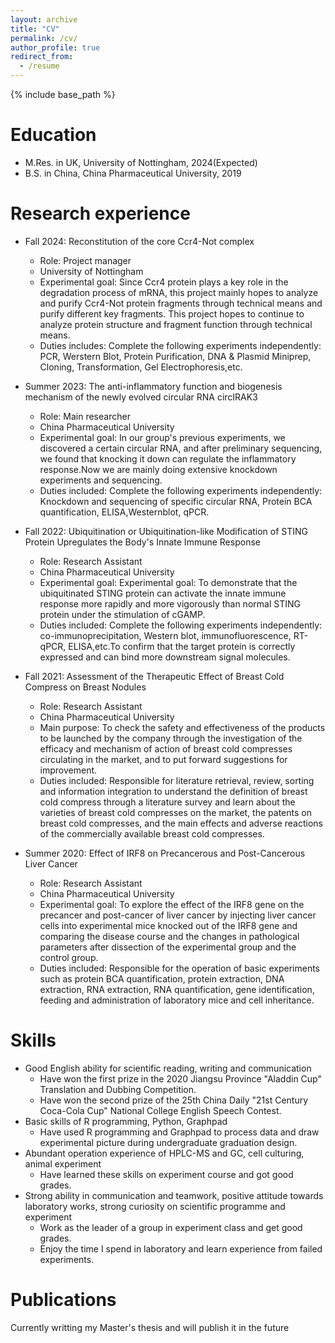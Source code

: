 ```yaml
---
layout: archive
title: "CV"
permalink: /cv/
author_profile: true
redirect_from:
  - /resume
---
```


{% include base_path %}

Education
======
* M.Res. in UK, University of Nottingham, 2024(Expected)
* B.S. in China, China Pharmaceutical University, 2019

Research experience
======
* Fall 2024: Reconstitution of the core Ccr4-Not complex
  * Role: Project manager
  * University of Nottingham
  * Experimental goal: Since Ccr4 protein plays a key role in the degradation process of mRNA, this project mainly hopes to analyze and purify Ccr4-Not protein fragments through technical means and purify different key fragments. This project hopes to continue to analyze protein structure and fragment function through technical means.
  * Duties includes: Complete the following experiments independently: PCR, Werstern Blot, Protein Purification, DNA & Plasmid Miniprep, Cloning, Transformation, Gel Electrophoresis,etc.

* Summer 2023: The anti-inflammatory function and biogenesis mechanism of the newly evolved circular RNA circIRAK3
  * Role: Main researcher
  * China Pharmaceutical University
  * Experimental goal: In our group's previous experiments, we discovered a certain circular RNA, and after preliminary sequencing, we found that knocking it down can regulate the inflammatory response.Now we are mainly doing extensive knockdown experiments and sequencing.
  * Duties included: Complete the following experiments independently: Knockdown and sequencing of specific circular RNA, Protein BCA quantification, ELISA,Westernblot, qPCR.

* Fall 2022: Ubiquitination or Ubiquitination-like Modification of STING Protein Upregulates the Body's Innate Immune Response
  * Role: Research Assistant
  * China Pharmaceutical University
  * Experimental goal: Experimental goal: To demonstrate that the ubiquitinated STING protein can activate the innate immune response more rapidly and more vigorously than normal STING protein under the stimulation of cGAMP.
  * Duties included: Complete the following experiments independently: co-immunoprecipitation, Western blot, immunofluorescence, RT-qPCR, ELISA,etc.To confirm that the target protein is correctly expressed and can bind more downstream signal molecules. 

* Fall 2021: Assessment of the Therapeutic Effect of Breast Cold Compress on Breast Nodules
  * Role: Research Assistant
  * China Pharmaceutical University
  * Main purpose: To check the safety and effectiveness of the products to be launched by the company   through the investigation of the efficacy and mechanism of action of breast cold compresses circulating in the market, and to put forward suggestions for improvement. 
  * Duties included: Responsible for literature retrieval, review, sorting and information integration to understand the definition of breast cold compress through a literature survey and learn about the varieties of breast cold compresses on the market, the patents on breast cold compresses, and the main effects and adverse reactions of the commercially available breast cold compresses.

* Summer 2020: Effect of IRF8 on Precancerous and Post-Cancerous Liver Cancer
  * Role: Research Assistant
  * China Pharmaceutical University
  * Experimental goal: To explore the effect of the IRF8 gene on the precancer and post-cancer of liver cancer by injecting liver cancer cells into experimental mice knocked out of the IRF8 gene and comparing the disease course and the changes in pathological parameters after dissection of the experimental group and the control group. 
  * Duties included: Responsible for the operation of basic experiments such as protein BCA quantification, protein extraction, DNA extraction, RNA extraction, RNA quantification, gene identification, feeding and administration of laboratory mice and cell inheritance. 
  
Skills
======
* Good English ability for scientific reading, writing and communication
  * Have won the first prize in the 2020 Jiangsu Province "Aladdin Cup" Translation and Dubbing Competition.
  * Have won the second prize of the 25th China Daily "21st Century Coca-Cola Cup" National College English Speech Contest.
* Basic skills of R programming, Python, Graphpad
  * Have used R programming and Graphpad to process data and draw experimental picture during undergraduate graduation design.
* Abundant operation experience of HPLC-MS and GC, cell culturing, animal experiment
  * Have learned these skills on experiment course and got good grades.
* Strong ability in communication and teamwork, positive attitude towards laboratory works, strong curiosity on scientific programme and experiment
  * Work as the leader of a group in experiment class and get good grades.
  * Enjoy the time I spend in laboratory and learn experience from failed experiments.

Publications
======
Currently writting my Master's thesis and will publish it in the future
